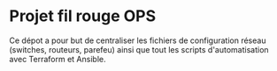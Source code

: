 # Projet fil rouge OPS
  
Ce dépot a pour but de centraliser les fichiers de configuration réseau (switches, routeurs, parefeu) ainsi que tout les scripts d'automatisation avec Terraform et Ansible.


